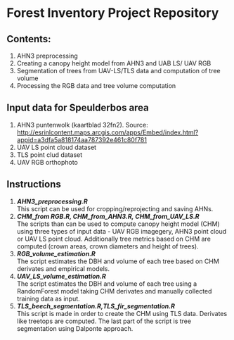 # Forest Inventory Project Repository

## Contents:
1. AHN3 preprocessing
2. Creating a canopy height model from AHN3 and UAB LS/ UAV RGB
3. Segmentation of trees from UAV-LS/TLS data and computation of tree volume
4. Processing the RGB data and tree volume computation

## Input data for Speulderbos area
1. AHN3 puntenwolk (kaartblad 32fn2). Source: http://esrinlcontent.maps.arcgis.com/apps/Embed/index.html?appid=a3dfa5a818174aa787392e461c80f781
2. UAV LS point cloud dataset
3. TLS point clud dataset
4. UAV RGB orthophoto

## Instructions
1. ***AHN3_preprocessing.R***   
This script can be used for cropping/reprojecting and saving AHNs.
2. ***CHM_from RGB.R, CHM_from_AHN3.R, CHM_from_UAV_LS.R***   
The scripts than can be used to compute canopy height model (CHM) using three types of input data - UAV RGB imagegery, AHN3 point cloud   or UAV LS point cloud. Additionally tree metrics based on CHM are computed (crown areas, crown diameters and height of trees).
3. ***RGB_volume_estimation.R***  
The script estimates the DBH and volume of each tree based on CHM derivates and empirical models.
4. ***UAV_LS_volume_estimation.R***  
The script estimates the DBH and volume of each tree using a RandomForest model taking CHM derivates and manually collected training data as input.
5. ***TLS_beech_segmentation.R,TLS_fir_segmentation.R***  
This script is made in order to create the CHM using TLS data. Derivates like treetops are computed. The last part of the script is tree segmentation using Dalponte approach.
